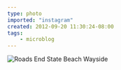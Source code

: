 ```yaml
---
type: photo
imported: "instagram"
created: 2012-09-20 11:30:24-08:00
tags:
    - microblog
---
```

![Roads End State Beach Wayside](/media/images/photos/2012/09/d6d96c98017d35f8403d618f72c821ef.jpg)

